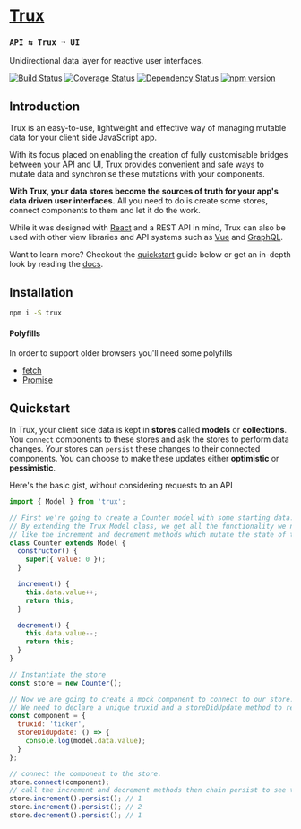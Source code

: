 # [Trux](https://github.com/rohan-deshpande/trux)

### `API ⇆ Trux ➝ UI`

Unidirectional data layer for reactive user interfaces.

[![Build Status](https://travis-ci.org/rohan-deshpande/trux.svg?branch=master)](https://travis-ci.org/rohan-deshpande/trux)
[![Coverage Status](https://coveralls.io/repos/github/rohan-deshpande/trux/badge.svg?branch=master&v=3e8eb2e)](https://coveralls.io/github/rohan-deshpande/trux?branch=master)
[![Dependency Status](https://david-dm.org/rohan-deshpande/trux.svg)](https://david-dm.org/rohan-deshpande/trux)
[![npm version](https://badge.fury.io/js/trux.svg)](https://badge.fury.io/js/trux)

## Introduction

Trux is an easy-to-use, lightweight and effective way of managing mutable data for your client side JavaScript app.

With its focus placed on enabling the creation of fully customisable bridges between your API and UI, Trux provides convenient and safe ways to mutate data and synchronise these mutations with your components.

**With Trux, your data stores become the sources of truth for your app's data driven user interfaces.** All you need to do is create some stores, connect components to them and let it do the work.

While it was designed with [React](https://rohan-deshpande.gitbooks.io/trux/content/usage/react.html) and a REST API in mind, Trux can also be used with other view libraries and API systems such as [Vue](https://rohan-deshpande.gitbooks.io/trux/content/usage/vue.html
) and [GraphQL](https://rohan-deshpande.gitbooks.io/trux/content/usage/graphql.html).

Want to learn more? Checkout the [quickstart](#quickstart) guide below or get an in-depth look by reading the [docs](https://rohan-deshpande.gitbooks.io/trux/content/).

## Installation

```bash
npm i -S trux
```

#### Polyfills

In order to support older browsers you'll need some polyfills

* [fetch](https://github.com/github/fetch)
* [Promise](https://github.com/taylorhakes/promise-polyfill)

## Quickstart

In Trux, your client side data is kept in **stores** called **models** or **collections**. You `connect` components to these stores and ask the stores to perform data changes. Your stores can `persist` these changes to their connected components. You can choose to make these updates either **optimistic** or **pessimistic**.

Here's the basic gist, without considering requests to an API

```js
import { Model } from 'trux';

// First we're going to create a Counter model with some starting data.
// By extending the Trux Model class, we get all the functionality we need plus we can add custom methods,
// like the increment and decrement methods which mutate the state of the model.
class Counter extends Model {
  constructor() {
    super({ value: 0 });
  }

  increment() {
    this.data.value++;
    return this;
  }

  decrement() {
    this.data.value--;
    return this;
  }
}

// Instantiate the store
const store = new Counter();

// Now we are going to create a mock component to connect to our store.
// We need to declare a unique truxid and a storeDidUpdate method to receive updates from the store.
const component = {
  truxid: 'ticker',
  storeDidUpdate: () => {
    console.log(model.data.value);
  }
};

// connect the component to the store.
store.connect(component);
// call the increment and decrement methods then chain persist to see the new value get logged.
store.increment().persist(); // 1
store.increment().persist(); // 2
store.decrement().persist(); // 1
```
